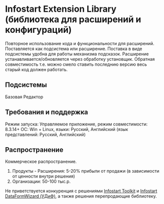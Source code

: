 # Infostart Extension Library (библиотека для расширений и конфигураций)
Повторное использование кода и функциональности для расширений. Поставляется как подсистема или расширение.
Поставка в виде подсистемы удобна для работы механизма подсказок. Расширение устанавливается/обновляется через обработку установщик.
Обратная совместимость т.е. можно смело ставить последнию версию весь старый код должен работать.

## Подсистемы
Базовая
Редактор

## Требования и поддержка
Режим запуска: Управляемое приложение, режим совместимости: 8.3.14+
ОС: Win + Linux, языки: Русский, Английский (язык представлений: Русский, Английский)

## Распространение
Коммерческое распространение.
1. Продукты - Расширения: 5-20% прибыли от продажи (в зависимости от ценности внутри решения)
2. Организации: 50-100 тыс.р.

Не приветствуется конкуренция с решениями [Infostart Toolkit](https://infostart.ru/marketplace/toolkit/)
и [Infostart DataFormWizard (УДиФ)](https://infostart.ru/marketplace/udif/), а также решения перепродающие библиотеку.


